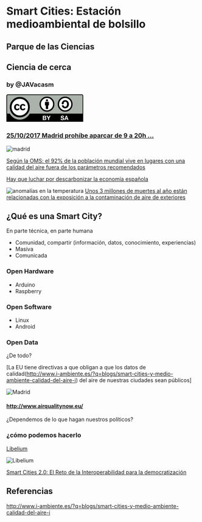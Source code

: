 # Smart Cities: Estación medioambiental de bolsillo

## Parque de las Ciencias
## Ciencia de cerca

### by @JAVacasm

![Licencia CC by SA](./imagenes/Licencia_CC.png)



### [25/10/2017 Madrid prohíbe aparcar de 9 a 20h ... ](http://www.20minutos.es/noticia/3168380/0/madrid-activara-manana-escenario-2-anticontaminacion-con-prohibicion-aparcar-ser-no-residentes/?utm_source=Twitter-20minutos&utm_medium=Social&utm_campaign=Postlink)

![madrid](http://www.efeverde.com/wp-content/blogs.dir/1/files_mf/cache/th_1cce678baa2865fe866ba90e481edd63_8108693.jpg)

[Según la OMS: el 92% de la población mundial vive en lugares con una calidad del aire fuera de los parámetros recomendados](http://www.who.int/mediacentre/news/releases/2016/air-pollution-estimates/es/)

[Hay que luchar por descarbonizar la economía española](http://www.efeverde.com/noticias/descarbonizar-economia-espanola/)

![anomalías en la temperatura](http://static.naukas.com/media/2017/10/01-640x830.jpg)
[Unos 3 millones de muertes al año están relacionadas con la exposición a la contaminación de aire de exteriores](http://naukas.com/2017/10/24/por-que-necesitamos-energia-nuclear/)


## ¿Qué es una Smart City?

En parte técnica, en parte humana

* Comunidad, compartir (información, datos, conocimiento, experiencias)
* Masiva
* Comunicada

### Open Hardware

* Arduino
* Raspberry

### Open Software

* Linux
* Android

###  Open Data

¿De todo?

[La EU tiene directivas a que obligan a que los datos de calidad(http://www.i-ambiente.es/?q=blogs/smart-cities-y-medio-ambiente-calidad-del-aire-i) del aire de nuestras ciudades sean públicos]

![Madrid](http://www.i-ambiente.es/sites/default/files/Image1.JPG)

#### http://www.airqualitynow.eu/


¿Dependemos de lo que hagan nuestros políticos?

### ¿cómo podemos hacerlo

[Libelium](http://www.libelium.com/libeliumworld/smart_cities/)

![Libelium](https://static.esmartcity.es/media/2016/12/cci2-smart-cities-2-0-reto-de-interoperabilidad-para-democratizacion-figura-1-libelium-smart-world.jpg)

[Smart Cities 2.0: El Reto de la Interoperabilidad para la democratización](https://www.esmartcity.es/comunicaciones/smart-cities-2-0-reto-interoperabilidad-democratizacion)

## Referencias

http://www.i-ambiente.es/?q=blogs/smart-cities-y-medio-ambiente-calidad-del-aire-i
